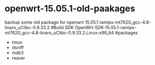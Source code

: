# openwrt-15.05.1-old-paakages
backup some old package for openwrt 15.05.1 ramips-mt7620_gcc-4.8-linaro_uClibc-0.9.33.2
#Build SDK 
OpenWrt-SDK-15.05.1-ramips-mt7620_gcc-4.8-linaro_uClibc-0.9.33.2.Linux-x86_64
#packages
* tmux
* dsniff
* mdk3
* reaver
